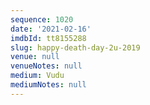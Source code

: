 ```yaml
---
sequence: 1020
date: '2021-02-16'
imdbId: tt8155288
slug: happy-death-day-2u-2019
venue: null
venueNotes: null
medium: Vudu
mediumNotes: null
---
```


